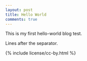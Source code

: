 ```yaml
---
layout: post
title: Hello World
comments: true
---
```

This is my first hello-world blog test.
<!--more-->
Lines after the separator.

{% include license/cc-by.html %}
